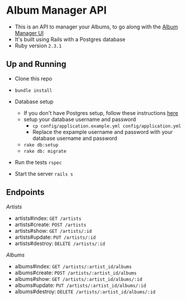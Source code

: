 # Album Manager API

* This is an API to manager your Albums, to go along with the [Album Manager UI](https://github.com/scottalexandra/logikull-code-challenge-ui)
* It's built using Rails with a Postgres database
* Ruby version
 `2.3.1`

## Up and Running

* Clone this repo
* `bundle install`

* Database setup
  * If you don't have Postgres setup, follow these instructions [here](https://www.digitalocean.com/community/tutorials/how-to-use-postgresql-with-your-ruby-on-rails-application-on-ubuntu-14-04)
  * setup your database username and password
    * `cp config/application.example.yml config/application.yml`
    * Replace the expample username and password with your database username and password
  * `rake db:setup`
  * `rake db: migrate`

* Run the tests
  `rspec`
* Start the server
  `rails s`

## Endpoints
*Artists*
* artists#index:   `GET /artists`                                                                       
* artists#create:  `POST /artists`                                                                       
* artists#show:    `GET /artists/:id`            
* artists#update:  `PUT /artists/:id` 
* artists#destroy: `DELETE /artists/:id`                                                                   

*Albums*
* albums#index:    `GET /artists/:artist_id/albums`
* albums#create:   `POST /artists/:artist_id/albums`                                                     
* albums#show:     `GET /artists/:artist_id/albums/:id`                                                 
* albums#update:   `PUT /artists/:artist_id/albums/:id`
* albums#destroy:  `DELETE /artists/:artist_id/albums/:id`                                                 
